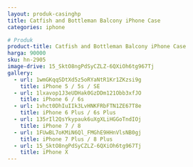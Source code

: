 ```yaml
---
layout: produk-casinghp
title: Catfish and Bottleman Balcony iPhone Case
categories: iphone

# Produk
product-title: Catfish and Bottleman Balcony iPhone Case
harga: 90000
sku: hn-2905
image-drive: 15_SktO8ngPdSyCZLZ-6QXiOh6tg967Tj
gallery:
  - url: 1wmGKqqSDtXd5z5oRYaNtR1Kr1ZKzsi9g
    title: iPhone 5 / 5s / SE
  - url: 1lxavop1J3eUDHak0GzDDm121Obb3xfJO
    title: iPhone 6 / 6s
  - url: 1vhct0DhIuIIk3LvHNKFRbFTN1ZE67T8e
    title: iPhone 6 Plus / 6s Plus
  - url: 135rIl2QsYkypauk6uXgXLiHGGoTndIOj
    title: iPhone 7 / 8
  - url: 1FUwBL7oKMiN6Ql_FMGhE9HHnVlsNB0gj
    title: iPhone 7 Plus / 8 Plus
  - url: 15_SktO8ngPdSyCZLZ-6QXiOh6tg967Tj
    title: iPhone X
---
```

